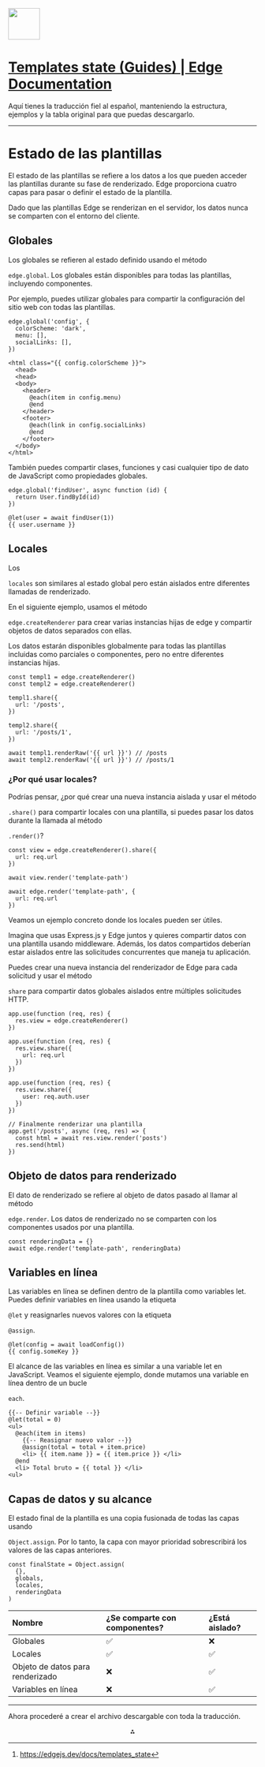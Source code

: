 <img src="https://r2cdn.perplexity.ai/pplx-full-logo-primary-dark%402x.png" style="height:64px;margin-right:32px"/>

# [Templates state (Guides) | Edge Documentation](https://edgejs.dev/docs/templates_state)

Aquí tienes la traducción fiel al español, manteniendo la estructura, ejemplos y la tabla original para que puedas descargarlo.

***

# Estado de las plantillas

El estado de las plantillas se refiere a los datos a los que pueden acceder las plantillas durante su fase de renderizado. Edge proporciona cuatro capas para pasar o definir el estado de la plantilla.

Dado que las plantillas Edge se renderizan en el servidor, los datos nunca se comparten con el entorno del cliente.

## Globales

Los globales se refieren al estado definido usando el método

`edge.global`. Los globales están disponibles para todas las plantillas, incluyendo componentes.

Por ejemplo, puedes utilizar globales para compartir la configuración del sitio web con todas las plantillas.

```
edge.global('config', {
  colorScheme: 'dark',
  menu: [],
  socialLinks: [],
})
```

```
<html class="{{ config.colorScheme }}">
  <head>
  <head>
  <body>
    <header>
      @each(item in config.menu)
      @end
    </header>
    <footer>
      @each(link in config.socialLinks)
      @end
    </footer>
  </body>
</html>
```

También puedes compartir clases, funciones y casi cualquier tipo de dato de JavaScript como propiedades globales.

```
edge.global('findUser', async function (id) {
  return User.findById(id)
})
```

```
@let(user = await findUser(1))
{{ user.username }}
```


## Locales

Los

`locales` son similares al estado global pero están aislados entre diferentes llamadas de renderizado.

En el siguiente ejemplo, usamos el método

`edge.createRenderer` para crear varias instancias hijas de edge y compartir objetos de datos separados con ellas.

Los datos estarán disponibles globalmente para todas las plantillas incluidas como parciales o componentes, pero no entre diferentes instancias hijas.

```
const templ1 = edge.createRenderer()
const templ2 = edge.createRenderer()

templ1.share({
  url: '/posts',
})

templ2.share({
  url: '/posts/1',
})

await templ1.renderRaw('{{ url }}') // /posts
await templ2.renderRaw('{{ url }}') // /posts/1
```


### ¿Por qué usar locales?

Podrías pensar, ¿por qué crear una nueva instancia aislada y usar el método

`.share()` para compartir locales con una plantilla, si puedes pasar los datos durante la llamada al método

`.render()`?

```
const view = edge.createRenderer().share({
  url: req.url
})

await view.render('template-path')
```

```
await edge.render('template-path', {
  url: req.url
})
```

Veamos un ejemplo concreto donde los locales pueden ser útiles.

Imagina que usas Express.js y Edge juntos y quieres compartir datos con una plantilla usando middleware. Además, los datos compartidos deberían estar aislados entre las solicitudes concurrentes que maneja tu aplicación.

Puedes crear una nueva instancia del renderizador de Edge para cada solicitud y usar el método

`share` para compartir datos globales aislados entre múltiples solicitudes HTTP.

```
app.use(function (req, res) {
  res.view = edge.createRenderer()
})

app.use(function (req, res) {
  res.view.share({
    url: req.url
  })
})

app.use(function (req, res) {
  res.view.share({
    user: req.auth.user
  })
})

// Finalmente renderizar una plantilla
app.get('/posts', async (req, res) => {
  const html = await res.view.render('posts')
  res.send(html)
})
```


## Objeto de datos para renderizado

El dato de renderizado se refiere al objeto de datos pasado al llamar al método

`edge.render`. Los datos de renderizado no se comparten con los componentes usados por una plantilla.

```
const renderingData = {}
await edge.render('template-path', renderingData)
```


## Variables en línea

Las variables en línea se definen dentro de la plantilla como variables let. Puedes definir variables en línea usando la etiqueta

`@let` y reasignarles nuevos valores con la etiqueta

`@assign`.

```
@let(config = await loadConfig())
{{ config.someKey }}
```

El alcance de las variables en línea es similar a una variable let en JavaScript. Veamos el siguiente ejemplo, donde mutamos una variable en línea dentro de un bucle

`each`.

```
{{-- Definir variable --}}
@let(total = 0)
<ul>
  @each(item in items)
    {{-- Reasignar nuevo valor --}}
    @assign(total = total + item.price)
    <li> {{ item.name }} = {{ item.price }} </li>
  @end
  <li> Total bruto = {{ total }} </li>
<ul>
```


## Capas de datos y su alcance

El estado final de la plantilla es una copia fusionada de todas las capas usando

`Object.assign`. Por lo tanto, la capa con mayor prioridad sobrescribirá los valores de las capas anteriores.

```
const finalState = Object.assign(
  {},
  globals,
  locales,
  renderingData
)
```

| Nombre | ¿Se comparte con componentes? | ¿Está aislado? |
| :-- | :-- | :-- |
| Globales | ✅ | ❌ |
| Locales | ✅ | ✅ |
| Objeto de datos para renderizado | ❌ | ✅ |
| Variables en línea | ❌ | ✅ |


***

Ahora procederé a crear el archivo descargable con toda la traducción.
<span style="display:none">[^1]</span>

<div style="text-align: center">⁂</div>

[^1]: https://edgejs.dev/docs/templates_state

